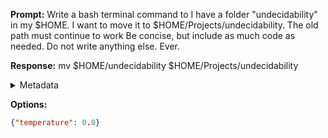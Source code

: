 **Prompt:**
Write a bash terminal command to I have a folder "undecidability" in my $HOME. I want to move it to $HOME/Projects/undecidability. The old path must continue to work
Be concise, but include as much code as needed. Do not write anything else. Ever.


**Response:**
mv $HOME/undecidability $HOME/Projects/undecidability

<details><summary>Metadata</summary>

- Duration: 3042 ms
- Datetime: 2023-10-17T10:00:19.317255
- Model: gpt-3.5-turbo-0613

</details>

**Options:**
```json
{"temperature": 0.0}
```

